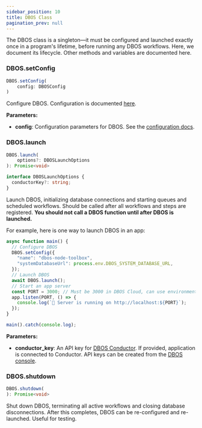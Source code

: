 ```yaml
---
sidebar_position: 10
title: DBOS Class
pagination_prev: null
---
```


The DBOS class is a singleton&mdash;it must be configured and launched exactly once in a program's lifetime, before running any DBOS workflows.
Here, we document its lifecycle.
Other methods and variables are documented here.

### DBOS.setConfig

```typescript
DBOS.setConfig(
    config: DBOSConfig
)
```

Configure DBOS.
Configuration is documented [here](./configuration.md).

**Parameters:**
- **config**: Configuration parameters for DBOS. See the [configuration docs](./configuration.md).

### DBOS.launch

```typescript
DBOS.launch(
    options?: DBOSLaunchOptions
): Promise<void>
```

```typescript
interface DBOSLaunchOptions {
  conductorKey?: string;
}
```

Launch DBOS, initializing database connections and starting queues and scheduled workflows.
Should be called after all workflows and steps are registered.
**You should not call a DBOS function until after DBOS is launched.**

For example, here is one way to launch DBOS in an app:

```typescript
async function main() {
  // Configure DBOS
  DBOS.setConfig({
    "name": "dbos-node-toolbox",
    "systemDatabaseUrl": process.env.DBOS_SYSTEM_DATABASE_URL,
  });
  // Launch DBOS
  await DBOS.launch();
  // Start an app server
  const PORT = 3000; // Must be 3000 in DBOS Cloud, can use environment variable locally
  app.listen(PORT, () => {
    console.log(`🚀 Server is running on http://localhost:${PORT}`);
  });
}

main().catch(console.log);
```

**Parameters:**
- **conductor_key**: An API key for [DBOS Conductor](../../production/self-hosting/conductor.md). If provided, application is connected to Conductor. API keys can be created from the [DBOS console](https://console.dbos.dev).

### DBOS.shutdown

```typescript
DBOS.shutdown(
): Promise<void>
```

Shut down DBOS, terminating all active workflows and closing database disconnections.
After this completes, DBOS can be re-configured and re-launched.
Useful for testing.
